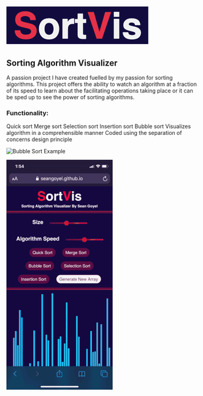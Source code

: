 # ![SortVisLogo](images/SortVisLogo.png)
## Sorting Algorithm Visualizer

A passion project I have created fuelled by my passion for sorting algorithms. This project offers the ability to watch an algorithm at a fraction of its speed to learn about the facilitating operations taking place or it can be sped up to see the power of sorting algorithms.


### Functionality:
Quick sort
Merge sort
Selection sort
Insertion sort
Bubble sort
Visualizes algorithm in a comprehensible manner
Coded using the separation of concerns design principle

![Bubble Sort Example](images/bubble_sort_example.gif)

![Quick Sort Mobile](images/quick_sort_example.gif)
